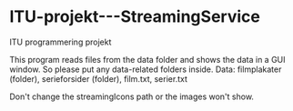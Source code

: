 # ITU-projekt---StreamingService
ITU programmering projekt

This program reads files from the data folder and shows the data in a GUI window. So please put any data-related folders inside.
Data: filmplakater (folder), serieforsider (folder), film.txt, serier.txt


Don't change the streamingIcons path or the images won't show.
